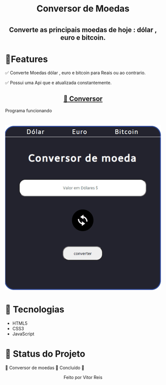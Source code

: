 
<h1 align="center" >Conversor de Moedas<h1>
<h2 align="center">Converte as principais moedas de hoje : dólar , euro e bitcoin. </h2>
<h1 > 🚀Features</h1>
<p>✅ Converte Moedas dólar , euro e bitcoin para Reais ou ao contrario.</p>
<p>✅ Possui uma Api que e atualizada constantemente.</p>


<h2 color="blue" align="center">
<a href="https://VitorHRD.github.io/Conversor-De-Moeda/">🔗 Conversor</a>
</h2

<h1 align="center">Programa funcionando<h1>
<img src="./imagens/gif1.gif"></img>
<h1>🚀 Tecnologias</h1>
 
 <ul>
     <li> HTML5
      <li> CSS3
       <li> JavaScript
 </ul>
 
<h1 > 🚀 Status do Projeto </h1>
 
 <p > 🚀 Conversor de moedas 🚀 Concluído 🚀 </p>
 
 
 <p align="center">Feito por Vitor Reis</p>